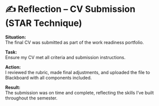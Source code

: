 # ✍️ Reflection – CV Submission (STAR Technique)

**Situation:**  
The final CV was submitted as part of the work readiness portfolio.

**Task:**  
Ensure my CV met all criteria and submission instructions.

**Action:**  
I reviewed the rubric, made final adjustments, and uploaded the file to Blackboard with all components included.

**Result:**  
The submission was on time and complete, reflecting the skills I’ve built throughout the semester.
